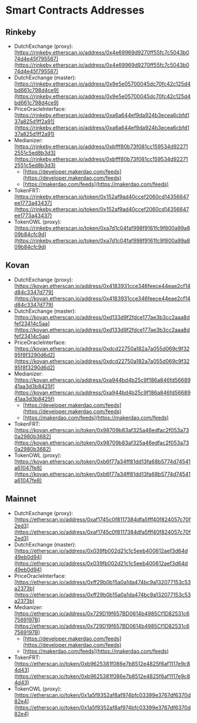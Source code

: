 # Smart Contracts Addresses

## Rinkeby
  * DutchExchange (proxy): [https://rinkeby.etherscan.io/address/0x4e69969d9270ff55fc7c5043b074d4e45f795587](https://rinkeby.etherscan.io/address/0x4e69969d9270ff55fc7c5043b074d4e45f795587)
  * DutchExchange (master): [https://rinkeby.etherscan.io/address/0x9e5e05700045dc70fc42c125d4bd661c798d4ce9](https://rinkeby.etherscan.io/address/0x9e5e05700045dc70fc42c125d4bd661c798d4ce9)
  * PriceOracleInterface: [https://rinkeby.etherscan.io/address/0xa6a644ef9da924b3ecea6cbfd137a825d1ff2a91](https://rinkeby.etherscan.io/address/0xa6a644ef9da924b3ecea6cbfd137a825d1ff2a91)
  * Medianizer: [https://rinkeby.etherscan.io/address/0xbfff80b73f081cc159534d922712551c5ed8b3d3](https://rinkeby.etherscan.io/address/0xbfff80b73f081cc159534d922712551c5ed8b3d3)
    * [https://developer.makerdao.com/feeds](https://developer.makerdao.com/feeds)
    * [https://makerdao.com/feeds](https://makerdao.com/feeds)
  * TokenFRT: [https://rinkeby.etherscan.io/token/0x152af9ad40ccef2060cd14356647ee1773a43437](https://rinkeby.etherscan.io/token/0x152af9ad40ccef2060cd14356647ee1773a43437)
  * TokenOWL (proxy): [https://rinkeby.etherscan.io/token/0xa7d1c04faf998f9161fc9f800a99a809b84cfc9d](https://rinkeby.etherscan.io/token/0xa7d1c04faf998f9161fc9f800a99a809b84cfc9d)


## Kovan
  * DutchExchange (proxy): [https://kovan.etherscan.io/address/0x4183931cce346feece44eae2cf14d84c3347d779](https://kovan.etherscan.io/address/0x4183931cce346feece44eae2cf14d84c3347d779)
  * DutchExchange (master): [https://kovan.etherscan.io/address/0xd133d9f2fdce177ae3b3cc2aaa8dfef23414c5aa](https://kovan.etherscan.io/address/0xd133d9f2fdce177ae3b3cc2aaa8dfef23414c5aa)
  * PriceOracleInterface: [https://kovan.etherscan.io/address/0xdcd22750a182a7a055d069c9f3295f8f3290d6d2](https://kovan.etherscan.io/address/0xdcd22750a182a7a055d069c9f3295f8f3290d6d2)
  * Medianizer: [https://kovan.etherscan.io/address/0xa944bd4b25c9f186a846fd5668941aa3d3b8425f](https://kovan.etherscan.io/address/0xa944bd4b25c9f186a846fd5668941aa3d3b8425f)
    * [https://developer.makerdao.com/feeds](https://developer.makerdao.com/feeds)
    * [https://makerdao.com/feeds](https://makerdao.com/feeds)
  * TokenFRT: [https://kovan.etherscan.io/token/0x98709b83af325a46edfac2f053a730a2980b3682](https://kovan.etherscan.io/token/0x98709b83af325a46edfac2f053a730a2980b3682)
  * TokenOWL (proxy): [https://kovan.etherscan.io/token/0xb6f77a34ff81dd13fa68b5774d74541a61047fe8](https://kovan.etherscan.io/token/0xb6f77a34ff81dd13fa68b5774d74541a61047fe8)


## Mainnet
  * DutchExchange (proxy): [https://etherscan.io/address/0xaf1745c0f8117384dfa5fff40f824057c70f2ed3](https://etherscan.io/address/0xaf1745c0f8117384dfa5fff40f824057c70f2ed3)
  * DutchExchange (master): [https://etherscan.io/address/0x039fb002d21c1c5eeb400612aef3d64d49eb0d94](https://etherscan.io/address/0x039fb002d21c1c5eeb400612aef3d64d49eb0d94)
  * PriceOracleInterface: [https://etherscan.io/address/0xff29b0b15a0a1da474bc9a132077153c53a2373b](https://etherscan.io/address/0xff29b0b15a0a1da474bc9a132077153c53a2373b)
  * Medianizer: [https://etherscan.io/address/0x729D19f657BD0614b4985Cf1D82531c67569197B](https://etherscan.io/address/0x729D19f657BD0614b4985Cf1D82531c67569197B)
    * [https://developer.makerdao.com/feeds](https://developer.makerdao.com/feeds)
    * [https://makerdao.com/feeds](https://makerdao.com/feeds)
  * TokenFRT: [https://etherscan.io/token/0xb9625381f086e7b8512e4825f6af1117e9c84d43](https://etherscan.io/token/0xb9625381f086e7b8512e4825f6af1117e9c84d43)
  * TokenOWL (proxy): [https://etherscan.io/token/0x1a5f9352af8af974bfc03399e3767df6370d82e4](https://etherscan.io/token/0x1a5f9352af8af974bfc03399e3767df6370d82e4)
